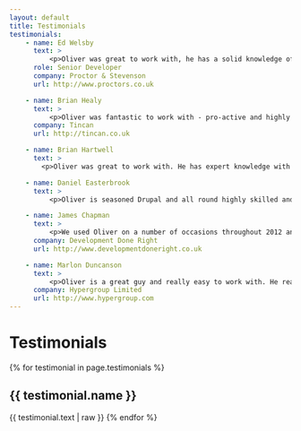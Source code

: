 ```yaml
---
layout: default
title: Testimonials
testimonials:
    - name: Ed Welsby
      text: >
          <p>Oliver was great to work with, he has a solid knowledge of the various aspects of web development and never minded helping me out with Linux commands!</p>
      role: Senior Developer
      company: Proctor & Stevenson
      url: http://www.proctors.co.uk

    - name: Brian Healy
      text: >
          <p>Oliver was fantastic to work with - pro-active and highly responsive, he worked well remotely and as part of a project team. His understanding of the project requirement(s) and ability to translate it into working code was essential and he delivered.</p>
      company: Tincan
      url: http://tincan.co.uk

    - name: Brian Hartwell
      text: >
        <p>Oliver was great to work with. He has expert knowledge with Drupal and delivered exactly what we were looking for on time. He's understanding, friendly and easy to get along with. I would enjoy working with him again in the future.</p>

    - name: Daniel Easterbrook
      text: >
          <p>Oliver is seasoned Drupal and all round highly skilled and experienced web developer. I have worked with Oliver on an important project where he was reliable, prompt and ensured strict client deadline delivery and confidentiality at all times.</p>

    - name: James Chapman
      text: >
          <p>We used Oliver on a number of occasions throughout 2012 and I have to say we've been delighted with his work. His skills working with Drupal are excellent particularly with custom module development and we wouldn't hesitate to recommend him others.</p>
      company: Development Done Right
      url: http://www.developmentdoneright.co.uk

    - name: Marlon Duncanson
      text: >
          <p>Oliver is a great guy and really easy to work with. He really goes the extra mile to make sure the project is done properly. I would recommend him and will not hesitate to use him again in future.</p>
      company: Hypergroup Limited
      url: http://www.hypergroup.com
---
```

# Testimonials

{% for testimonial in page.testimonials %}
    <h2>{{ testimonial.name }}</h2>
    {{ testimonial.text | raw }}
{% endfor %}
